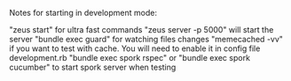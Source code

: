 Notes for starting in development mode:

"zeus start" for ultra fast commands
"zeus server -p 5000" will start the server
"bundle exec guard" for watching files changes
"memecached -vv" if you want to test with cache. You will need to enable it in config file development.rb
"bundle exec spork rspec" or "bundle exec spork cucumber" to start spork server when testing